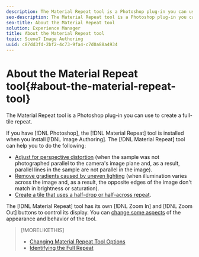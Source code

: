 ```yaml
---
description: The Material Repeat tool is a Photoshop plug-in you can use to create a full-tile repeat.
seo-description: The Material Repeat tool is a Photoshop plug-in you can use to create a full-tile repeat.
seo-title: About the Material Repeat tool
solution: Experience Manager
title: About the Material Repeat tool
topic: Scene7 Image Authoring
uuid: c87dd3fd-2bf2-4c73-9fa4-c7d0a88a4934
---
```


# About the Material Repeat tool{#about-the-material-repeat-tool}

The Material Repeat tool is a Photoshop plug-in you can use to create a full-tile repeat.

If you have [!DNL Photoshop], the [!DNL Material Repeat] tool is installed when you install [!DNL Image Authoring]. The [!DNL Material Repeat] tool can help you to do the following:

* [Adjust for perspective distortion](../../../c-vat-troubleshooting/r-vat-imperfections/t-vat-use-persp-tab.md#task-e2f78478db0f43c080a847b8c882062c) (when the sample was not photographed parallel to the camera's image plane and, as a result, parallel lines in the sample are not parallel in the image). 
* [Remove gradients caused by uneven lighting](../../../c-vat-troubleshooting/r-vat-imperfections/t-vat-use-lighting-tab/t-vat-use-lighting-tab.md#task-698a9179d4924d4880bf6b8fa7ba2981) (when illumination varies across the image and, as a result, the opposite edges of the image don't match in brightness or saturation). 
* [Create a tile that uses a half-drop or half-across repeat](../../../c-vat-troubleshooting/r-vat-imperfections/t-vat-use-lighting-tab/t-vat-create-final-repeat.md#task-f33d6792ef9647eb828822c7d1624719).

The [!DNL Material Repeat] tool has its own [!DNL Zoom In] and [!DNL Zoom Out] buttons to control its display. You can [change some aspects](../../../c-vat-troubleshooting/r-vat-full-tile-repeat/c-vat-abt-mat-repeat-tool/t-vat-chg-mat-repeat-tool-opts.md#task-dce9301fd1284562a754c5a5c8aeaf53) of the appearance and behavior of the tool. 

>[!MORELIKETHIS]
>
>* [Changing Material Repeat Tool Options](../../../c-vat-troubleshooting/r-vat-full-tile-repeat/c-vat-abt-mat-repeat-tool/t-vat-chg-mat-repeat-tool-opts.md#task-dce9301fd1284562a754c5a5c8aeaf53)
>* [Identifying the Full Repeat](../../../c-vat-troubleshooting/r-vat-full-tile-repeat/c-vat-id-full-repeat.md#concept-13b763f20ca04bc8a289e4e379ecdeb2)
